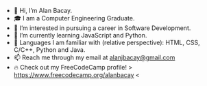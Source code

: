 - 👋 Hi, I’m Alan Bacay.
- 🎓 I am a Computer Engineering Graduate.
- 👀 I’m interested in pursuing a career in Software Development.
- 🌱 I’m currently learning JavaScript and Python.
- 🧠 Languages I am familiar with (relative perspective): HTML, CSS, C/C++, Python and Java.
- 📫 Reach me through my email at alanjbacay@gmail.com
- 🔥 Check out my FreeCodeCamp profile! > https://www.freecodecamp.org/alanbacay <

<!---
alanbacay02/alanbacay02 is a ✨ special ✨ repository because its `README.md` (this file) appears on your GitHub profile.
You can click the Preview link to take a look at your changes.
--->
